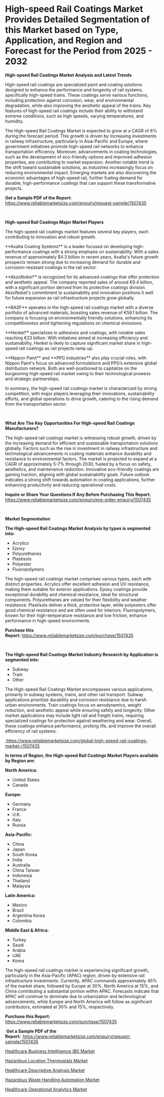 <p><h1>High-speed Rail Coatings Market Provides Detailed Segmentation of this Market based on Type, Application, and Region and Forecast for the Period from 2025 - 2032</h1></p><p><strong>High-speed Rail Coatings Market Analysis and Latest Trends</strong></p>
<p><p>High-speed rail coatings are specialized paint and coating solutions designed to enhance the performance and longevity of rail systems, specifically high-speed trains. These coatings serve various functions, including protection against corrosion, wear, and environmental degradation, while also improving the aesthetic appeal of the trains. Key features of high-speed rail coatings include their ability to withstand extreme conditions, such as high speeds, varying temperatures, and humidity.</p><p>The High-speed Rail Coatings Market is expected to grow at a CAGR of 6% during the forecast period. This growth is driven by increasing investments in railway infrastructure, particularly in Asia-Pacific and Europe, where government initiatives promote high-speed rail networks to enhance transportation efficiency. Moreover, advancements in coating technologies, such as the development of eco-friendly options and improved adhesion properties, are contributing to market expansion. Another notable trend is the shift toward sustainable solutions, as industries increasingly focus on reducing environmental impact. Emerging markets are also discovering the economic advantages of high-speed rail, further fueling demand for durable, high-performance coatings that can support these transformative projects.</p></p>
<p><strong>Get a Sample PDF of the Report:&nbsp;</strong> <a href="https://www.reliablemarketsize.com/enquiry/request-sample/1507435?utm_campaign=1131&utm_medium=2&utm_source=Github&utm_content=ia&utm_term=23032025&utm_id=high-speed-rail-coatings">https://www.reliablemarketsize.com/enquiry/request-sample/1507435</a></p>
<p>&nbsp;</p>
<p><strong>High-speed Rail Coatings Major Market Players</strong></p>
<p><p>The high-speed rail coatings market features several key players, each contributing to innovation and robust growth. </p><p>**Axalta Coating Systems** is a leader focused on developing high-performance coatings with a strong emphasis on sustainability. With a sales revenue of approximately $4.3 billion in recent years, Axalta's future growth prospects remain strong due to increasing demand for durable and corrosion-resistant coatings in the rail sector.</p><p>**AkzoNobel** is recognized for its advanced coatings that offer protection and aesthetic appeal. The company reported sales of around €9.4 billion, with a significant portion derived from its protective coatings division. AkzoNobel's commitment to sustainability and innovation positions it well for future expansion as rail infrastructure projects grow globally.</p><p>**BASF** operates in the high-speed rail coatings market with a diverse portfolio of advanced materials, boasting sales revenue of €59.1 billion. The company is focusing on environmentally friendly solutions, enhancing its competitiveness amid tightening regulations on chemical emissions.</p><p>**Henkel** specializes in adhesives and coatings, with notable sales reaching €23 billion. With initiatives aimed at increasing efficiency and sustainability, Henkel is likely to capture significant market share in high-speed rail coatings as rail projects ramp up.</p><p>**Nippon Paint** and **PPG Industries** also play crucial roles, with Nippon Paint's focus on advanced formulations and PPG’s extensive global distribution network. Both are well-positioned to capitalize on the burgeoning high-speed rail market owing to their technological prowess and strategic partnerships.</p><p>In summary, the high-speed rail coatings market is characterized by strong competition, with major players leveraging their innovations, sustainability efforts, and global operations to drive growth, catering to the rising demand from the transportation sector.</p></p>
<p>&nbsp;</p>
<p><strong>What Are The Key Opportunities For High-speed Rail Coatings Manufacturers?</strong></p>
<p><p>The high-speed rail coatings market is witnessing robust growth, driven by the increasing demand for efficient and sustainable transportation solutions globally. Factors such as the rise in investment in railway infrastructure and technological advancements in coating materials enhance durability and resistance to environmental factors. The market is projected to expand at a CAGR of approximately 5-7% through 2030, fueled by a focus on safety, aesthetics, and maintenance reduction. Innovative eco-friendly coatings are gaining traction, aligning with global sustainability goals. Future outlook indicates a strong shift towards automation in coating applications, further enhancing productivity and reducing operational costs.</p></p>
<p><strong>Inquire or Share Your Questions If Any Before Purchasing This Report:</strong> <a href="https://www.reliablemarketsize.com/enquiry/pre-order-enquiry/1507435?utm_campaign=1131&utm_medium=2&utm_source=Github&utm_content=ia&utm_term=23032025&utm_id=high-speed-rail-coatings">https://www.reliablemarketsize.com/enquiry/pre-order-enquiry/1507435</a></p>
<p>&nbsp;</p>
<p><strong>Market Segmentation</strong></p>
<p><strong>The High-speed Rail Coatings Market Analysis by types is segmented into:</strong></p>
<p><ul><li>Acrylics</li><li>Epoxy</li><li>Polyurethanes</li><li>Plastisols</li><li>Polyester</li><li>Fluoropolymers</li></ul></p>
<p><p>The high-speed rail coatings market comprises various types, each with distinct properties. Acrylics offer excellent adhesion and UV resistance, making them suitable for exterior applications. Epoxy coatings provide exceptional durability and chemical resistance, ideal for structural components. Polyurethanes are valued for their flexibility and weather resistance. Plastisols deliver a thick, protective layer, while polyesters offer good chemical resistance and are often used for interiors. Fluoropolymers, known for their high-temperature resistance and low friction, enhance performance in high-speed environments.</p></p>
<p><strong>Purchase this Report:&nbsp;</strong><a href="https://www.reliablemarketsize.com/purchase/1507435?utm_campaign=1131&utm_medium=2&utm_source=Github&utm_content=ia&utm_term=23032025&utm_id=high-speed-rail-coatings">https://www.reliablemarketsize.com/purchase/1507435</a></p>
<p>&nbsp;</p>
<p><strong>The High-speed Rail Coatings Market Industry Research by Application is segmented into:</strong></p>
<p><ul><li>Subway</li><li>Train</li><li>Other</li></ul></p>
<p><p>The High-speed Rail Coatings Market encompasses various applications, primarily in subway systems, trains, and other rail transport. Subway applications prioritize durability and corrosion resistance due to harsh urban environments. Train coatings focus on aerodynamics, weight reduction, and aesthetic appeal while ensuring safety and longevity. Other market applications may include light rail and freight trains, requiring specialized coatings for protection against weathering and wear. Overall, these coatings enhance performance, prolong life, and improve the overall efficiency of rail systems.</p></p>
<p><a href="https://www.reliablemarketsize.com/global-high-speed-rail-coatings-market-r1507435?utm_campaign=1131&utm_medium=2&utm_source=Github&utm_content=ia&utm_term=23032025&utm_id=high-speed-rail-coatings">&nbsp;https://www.reliablemarketsize.com/global-high-speed-rail-coatings-market-r1507435</a></p>
<p><strong>In terms of Region, the High-speed Rail Coatings Market Players available by Region are:</strong></p>
<p>
    <p> <strong> North America: </strong>
        <ul>
            <li>United States</li>
            <li>Canada</li>
        </ul>
        </p> 
    <p> <strong> Europe: </strong>
        <ul>
            <li>Germany</li>
            <li>France</li>
            <li>U.K.</li>
            <li>Italy</li>
            <li>Russia</li>
        </ul>
        </p> 
    <p> <strong> Asia-Pacific: </strong>
        <ul>
            <li>China</li>
            <li>Japan</li>
            <li>South Korea</li>
            <li>India</li>
            <li>Australia</li>
            <li>China Taiwan</li>
            <li>Indonesia</li>
            <li>Thailand</li>
            <li>Malaysia</li>
        </ul>
        </p> 
    <p> <strong> Latin America: </strong>
        <ul>
            <li>Mexico</li>
            <li>Brazil</li>
            <li>Argentina Korea</li>
            <li>Colombia</li>
        </ul>
        </p> 
    <p> <strong> Middle East & Africa: </strong>
        <ul>
            <li>Turkey</li>
            <li>Saudi</li>
            <li>Arabia</li>
            <li>UAE</li>
            <li>Korea</li>
        </ul>
    </p>
    </p>
<p><p>The high-speed rail coatings market is experiencing significant growth, particularly in the Asia-Pacific (APAC) region, driven by extensive rail infrastructure investments. Currently, APAC commands approximately 45% of the market share, followed by Europe at 30%, North America at 15%, and China contributing a substantial portion within APAC. Forecasts indicate that APAC will continue to dominate due to urbanization and technological advancements, while Europe and North America will follow as significant contributors, estimated at 30% and 15%, respectively.</p></p>
<p><strong>Purchase this Report: </strong><a href="https://www.reliablemarketsize.com/purchase/1507435?utm_campaign=1131&utm_medium=2&utm_source=Github&utm_content=ia&utm_term=23032025&utm_id=high-speed-rail-coatings">https://www.reliablemarketsize.com/purchase/1507435</a></p>
<p>&nbsp;<strong>Get a Sample PDF of the Report:&nbsp;&nbsp;</strong><a href="https://www.reliablemarketsize.com/enquiry/request-sample/1507435?utm_campaign=1131&utm_medium=2&utm_source=Github&utm_content=ia&utm_term=23032025&utm_id=high-speed-rail-coatings">https://www.reliablemarketsize.com/enquiry/request-sample/1507435</a></p>
<p><strong></strong></p>
<p><p><a href="https://github.com/suebabuhai/Market-Research-Report-List-1/blob/main/healthcare-business-intelligence-bi-market.md?utm_campaign=1131&utm_medium=2&utm_source=Github&utm_content=ia&utm_term=23032025&utm_id=high-speed-rail-coatings">Healthcare Business Intelligence (BI) Market</a></p><p><a href="https://github.com/papnider/Market-Research-Report-List-1/blob/main/hazardous-location-thermostats-market.md?utm_campaign=1131&utm_medium=2&utm_source=Github&utm_content=ia&utm_term=23032025&utm_id=high-speed-rail-coatings">Hazardous Location Thermostats Market</a></p><p><a href="https://github.com/nyanikumchu/Market-Research-Report-List-1/blob/main/healthcare-descriptive-analysis-market.md?utm_campaign=1131&utm_medium=2&utm_source=Github&utm_content=ia&utm_term=23032025&utm_id=high-speed-rail-coatings">Healthcare Descriptive Analysis Market</a></p><p><a href="https://github.com/dagnewopus/Market-Research-Report-List-1/blob/main/hazardous-waste-handling-automation-market.md?utm_campaign=1131&utm_medium=2&utm_source=Github&utm_content=ia&utm_term=23032025&utm_id=high-speed-rail-coatings">Hazardous Waste Handling Automation Market</a></p><p><a href="https://github.com/naanaafranxu/Market-Research-Report-List-1/blob/main/healthcare-operational-analytics-market.md?utm_campaign=1131&utm_medium=2&utm_source=Github&utm_content=ia&utm_term=23032025&utm_id=high-speed-rail-coatings">Healthcare Operational Analytics Market</a></p></p>